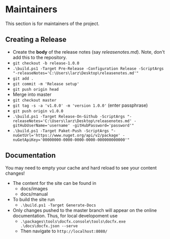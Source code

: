 # Maintainers

This section is for maintainers of the project.

## Creating a Release

* Create the **body** of the release notes (say *releasenotes.md*). Note, don't add this to the repository.
* `git checkout -b release-1.0.0`
* `.\build.ps1 -Target Pre-Release -Configuration Release -ScriptArgs "-releaseNotes='C:\Users\larz\Desktop\releasenotes.md'"`
* `git add .`
* `git commit -m 'Release setup'`
* `git push origin head`
* Merge into master
* `git checkout master`
* `git tag -s -a 'v1.0.0' -m 'version 1.0.0'` (enter passphrase)
* `git push origin v1.0.0`
* `.\build.ps1 -Target Release-On-Github -ScriptArgs "-releaseNotes='C:\Users\larz\Desktop\releasenotes.md' -gitHubUserName='username' -gitHubPassword='password'"`
* `.\build.ps1 -Target Paket-Push -ScriptArgs "-nuGetUrl='https://www.nuget.org/api/v2/package' -nuGetApiKey='00000000-0000-0000-0000-000000000000'"`

## Documentation

You may need to empty your cache and hard reload to see your content changes!

* The content for the site can be found in
    * docs/images
    * docs/manual
* To build the site run
    * `.\build.ps1 -Target Generate-Docs`
* Only changes pushed to the master branch will appear on the online documentation. Thus, for local developoment use
    * `.\packages\tools\docfx.console\tools\docfx.exe .\docs\docfx.json --serve`
    * Then navigate to `http://localhost:8080/`
